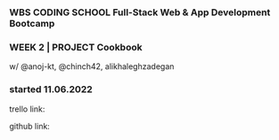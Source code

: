### WBS CODING SCHOOL Full-Stack Web & App Development Bootcamp
### WEEK 2 | PROJECT Cookbook

w/ @anoj-kt, @chinch42, alikhaleghzadegan


 ### started 11.06.2022  

trello link: <!--  https://trello.com/b/fUgeLbEe/tajam -->
 
github link: <!--  https://github.com/onureredo/tajam -->




